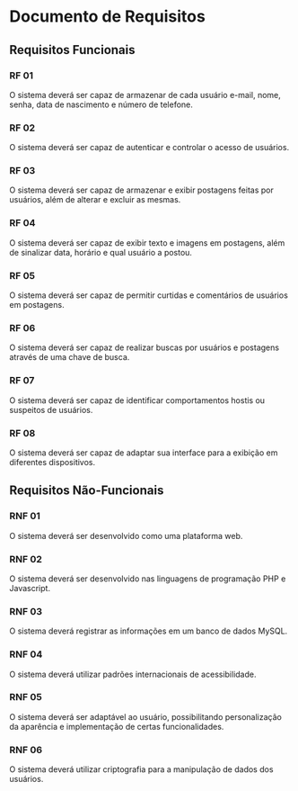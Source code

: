 # Documento de Requisitos

## Requisitos Funcionais

### RF 01

O sistema deverá ser capaz de armazenar de cada usuário e-mail, nome, senha, data de nascimento e número de telefone.

### RF 02

O sistema deverá ser capaz de autenticar e controlar o acesso de usuários.

### RF 03

O sistema deverá ser capaz de armazenar e exibir postagens feitas por usuários, além de alterar e excluir as mesmas.

### RF 04

O sistema deverá ser capaz de exibir texto e imagens em postagens, além de sinalizar data, horário e qual usuário a postou.

### RF 05

O sistema deverá ser capaz de permitir curtidas e comentários de usuários em postagens.

### RF 06

O sistema deverá ser capaz de realizar buscas por usuários e postagens através de uma chave de busca.

### RF 07

O sistema deverá ser capaz de identificar comportamentos hostis ou suspeitos de usuários.

### RF 08

O sistema deverá ser capaz de adaptar sua interface para a exibição em diferentes dispositivos.

## Requisitos Não-Funcionais

### RNF 01

O sistema deverá ser desenvolvido como uma plataforma web.

### RNF 02

O sistema deverá ser desenvolvido nas linguagens de programação PHP e Javascript.

### RNF 03

O sistema deverá registrar as informações em um banco de dados MySQL.

### RNF 04

O sistema deverá utilizar padrões internacionais de acessibilidade.

### RNF 05

O sistema deverá ser adaptável ao usuário, possibilitando personalização da aparência e implementação de certas funcionalidades.

### RNF 06

O sistema deverá utilizar criptografia para a manipulação de dados dos usuários.
